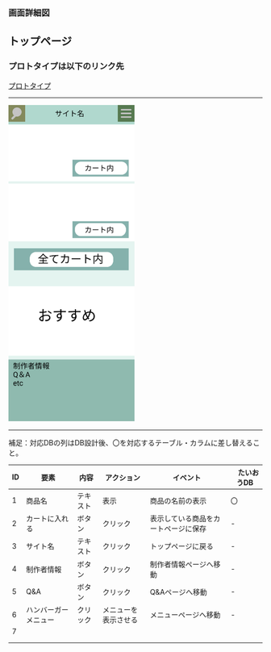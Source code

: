 ### 画面詳細図
## トップページ
### プロトタイプは以下のリンク先
[プロトタイプ](https://www.figma.com/file/5bAHMcKrDB8THLNT72si3d/%E7%94%BB%E9%9D%A2?node-id=0%3A1)
******
<img src="./image/お気に入り.png" width="250">

******
補足：対応DBの列はDB設計後、〇を対応するテーブル・カラムに差し替えること。

| ID | 要素 | 内容 | アクション | イベント |　たいおうDB |
|----|------|------|------------|---------|--------------|
|1|商品名|テキスト|表示|商品の名前の表示|〇|
|2|カートに入れる|ボタン|クリック|表示している商品をカートページに保存|-|
|3|サイト名|テキスト|クリック|トップページに戻る|-|
|4|制作者情報|ボタン|クリック|制作者情報ページへ移動|-       |
|5|Q&A|ボタン|クリック|Q&Aページへ移動|-       |
|6|ハンバーガーメニュー|クリック|メニューを表示させる|メニューページへ移動|-|
|7||||||
|||||||
|||||||
